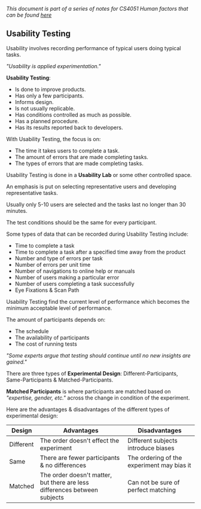 *This document is part of a series of notes for CS4051 Human factors that can be found [here](https://github.com/nating/cs-exams/blob/master/assets/notes/fourth-year/human-factors/notes)*

## Usability Testing

Usability involves recording performance of typical users doing typical tasks.

*"Usability is applied experimentation."*

**Usability Testing**:  
* Is done to improve products.
* Has only a few participants.
* Informs design.
* Is not usually replicable.
* Has conditions controlled as much as possible.
* Has a planned procedure.
* Has its results reported back to developers.

With Usability Testing, the focus is on:  
* The time it takes users to complete a task.
* The amount of errors that are made completing tasks.
* The types of errors that are made completing tasks.

Usability Testing is done in a **Usability Lab** or some other controlled space.

An emphasis is put on selecting representative users and developing representative tasks.

Usually only 5-10 users are selected and the tasks last no longer than 30 minutes.

The test conditions should be the same for every participant.

Some types of data that can be recorded during Usability Testing include:  
* Time to complete a task
* Time to complete a task after a specified time away from the product
* Number and type of errors per task
* Number of errors per unit time
* Number of navigations to online help or manuals
* Number of users making a particular error
* Number of users completing a task successfully
* Eye Fixations & Scan Path

Usability Testing find the current level of performance which becomes the minimum acceptable level of performance.

The amount of participants depends on:  
* The schedule
* The availability of participants
* The cost of running tests

*"Some experts argue that testing should continue until no new insights are gained."*

There are three types of **Experimental Design**: Different-Participants, Same-Participants & Matched-Participants.

**Matched Participants** is where participants are matched based on *"expertise, gender, etc."* across the change in condition of the experiment.

Here are the advantages & disadvantages of the different types of experimental design:  

|Design|Advantages|Disadvantages|
|---|---|---|
|Different|The order doesn't effect the experiment|Different subjects introduce biases|
|Same|There are fewer participants & no differences|The ordering of the experiment may bias it|
|Matched|The order doesn't matter, but there are less differences between subjects|Can not be sure of perfect matching|
